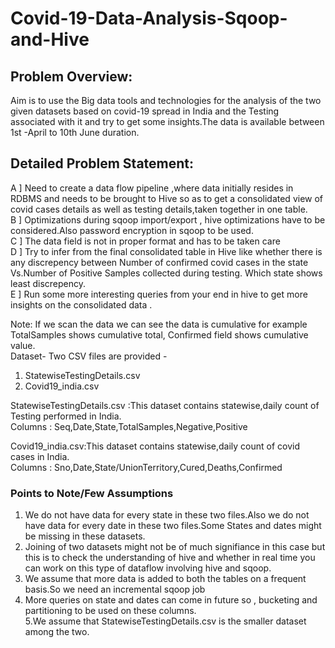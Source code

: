 # Covid-19-Data-Analysis-Sqoop-and-Hive

## Problem Overview: 
Aim is to use the Big data tools and technologies for the analysis of the two given datasets based on covid-19 spread in India and the Testing associated with it and try to get some insights.The data is available between 1st -April to 10th June duration. 

## Detailed Problem Statement:  
A ] Need to create a data flow pipeline ,where data initially resides in RDBMS and needs to be brought to Hive so as to get a consolidated view of covid cases details as well as testing details,taken together in one table.  
B ] Optimizations during sqoop import/export , hive optimizations have to be considered.Also password encryption in sqoop to be used.  
C ] The data field is not in proper format and has to be taken care  
D ] Try to infer from the final consolidated table in Hive like whether there is any discrepency between Number of confirmed covid cases in the state Vs.Number of Positive Samples collected during testing. Which state shows least discrepency.  
E ] Run some more interesting queries from your end in hive to get more insights on the consolidated data .  

Note: If we scan the data we can see the data is cumulative for example TotalSamples shows cumulative total, Confirmed field shows cumulative value.  
Dataset- Two CSV files are provided -  
1. StatewiseTestingDetails.csv  
2. Covid19_india.csv
   
StatewiseTestingDetails.csv :This dataset contains statewise,daily count of Testing performed in India.  
Columns : Seq,Date,State,TotalSamples,Negative,Positive  

Covid19_india.csv:This dataset contains statewise,daily count of covid cases in India.  
Columns : Sno,Date,State/UnionTerritory,Cured,Deaths,Confirmed  


### Points to Note/Few Assumptions  
1. We do not have data for every state in these two files.Also we do not have data for every date in these two files.Some States and dates might be missing in these datasets.  
2. Joining of two datasets might not be of much signifiance in this case but this is to check the understanding of hive and whether in real time you can work on this type of dataflow involving hive and sqoop.  
3. We assume that more data is added to both the tables on a frequent basis.So we need an incremental sqoop job  
4. More queries on state and dates can come in future so , bucketing and partitioning to be used on these columns.  
5.We assume that StatewiseTestingDetails.csv is the smaller dataset among the two.
